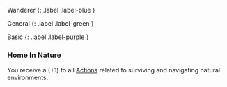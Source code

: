 
Wanderer
{: .label .label-blue }

General
{: .label .label-green }

Basic
{: .label .label-purple }
### Home In Nature

You receive a (+1) to all [Actions](Core/Terminology#Action) related to surviving and navigating natural environments.